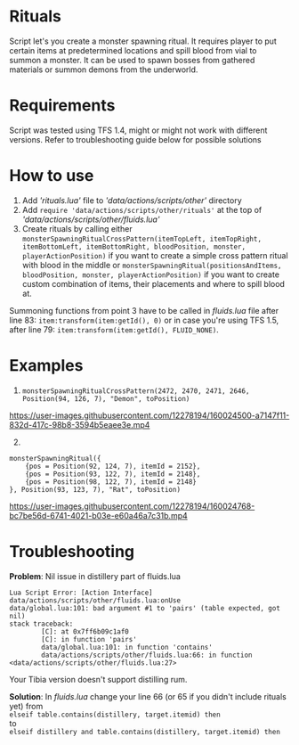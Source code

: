 # Rituals
Script let's you create a monster spawning ritual. It requires player to put certain items at predetermined locations and spill blood from vial to summon a monster. It can be used to spawn bosses from gathered materials or summon demons from the underworld.

# Requirements
Script was tested using TFS 1.4, might or might not work with different versions. Refer to troubleshooting guide below for possible solutions

# How to use
1. Add *'rituals.lua'* file to *'data/actions/scripts/other'* directory
2. Add `require 'data/actions/scripts/other/rituals'` at the top of *'data/actions/scripts/other/fluids.lua'*
3. Create rituals by calling either `monsterSpawningRitualCrossPattern(itemTopLeft, itemTopRight, itemBottomLeft, itemBottomRight, bloodPosition, monster, playerActionPosition)` if you want to create a simple cross pattern ritual with blood in the middle or `monsterSpawningRitual(positionsAndItems, bloodPosition, monster, playerActionPosition)` if you want to create custom combination of items, their placements and where to spill blood at.

Summoning functions from point 3 have to be called in *fluids.lua* file after line 83: `item:transform(item:getId(), 0)` or in case you're using TFS 1.5, after line 79: `item:transform(item:getId(), FLUID_NONE)`. 

# Examples
1. `monsterSpawningRitualCrossPattern(2472, 2470, 2471, 2646, Position(94, 126, 7), "Demon", toPosition)`

https://user-images.githubusercontent.com/12278194/160024500-a7147f11-832d-417c-98b8-3594b5eaee3e.mp4

2. 
```
monsterSpawningRitual({ 
	{pos = Position(92, 124, 7), itemId = 2152},
	{pos = Position(93, 122, 7), itemId = 2148},
	{pos = Position(98, 122, 7), itemId = 2148}
}, Position(93, 123, 7), "Rat", toPosition)
 ```

https://user-images.githubusercontent.com/12278194/160024768-bc7be56d-6741-4021-b03e-e60a46a7c31b.mp4

# Troubleshooting
**Problem**: Nil issue in distillery part of fluids.lua
```
Lua Script Error: [Action Interface]
data/actions/scripts/other/fluids.lua:onUse
data/global.lua:101: bad argument #1 to 'pairs' (table expected, got nil)
stack traceback:
        [C]: at 0x7ff6b09c1af0
        [C]: in function 'pairs'
        data/global.lua:101: in function 'contains'
        data/actions/scripts/other/fluids.lua:66: in function <data/actions/scripts/other/fluids.lua:27>
```
Your Tibia version doesn't support distilling rum.

**Solution**:
In *fluids.lua* change your line 66 (or 65 if you didn't include rituals yet) from  
`elseif table.contains(distillery, target.itemid) then`  
to  
`elseif distillery and table.contains(distillery, target.itemid) then`
